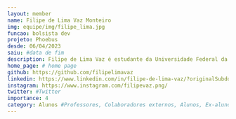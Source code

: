 ```yaml
---
layout: member
name: Filipe de Lima Vaz Monteiro
img: equipe/img/filipe_lima.jpg
funcao: bolsista dev
projeto: Phoebus 
desde: 06/04/2023
saiu: #data de fim
description: Filipe de Lima Vaz é estudante da Universidade Federal da Paraíba. Atualmente faz parte da equipe Captura, onde desenvolve suas habilidades como desenvolvedor FullStack, trabalhando com as linguagens programação C e Javascript e as linguagens de marcação HTML e CSS, tem como objetivo uma carreira como developer FullStack.
home_page: # home page
github: https://github.com/filipelimavaz
linkedin: https://www.linkedin.com/in/filipe-de-lima-vaz/?originalSubdomain=br
instagram: https://www.instagram.com/filipevaz.png/
twitter: #Twitter
importance: 4
category: Alunos #Professores, Colaboradores externos, Alunos, Ex-alunos
---
```

